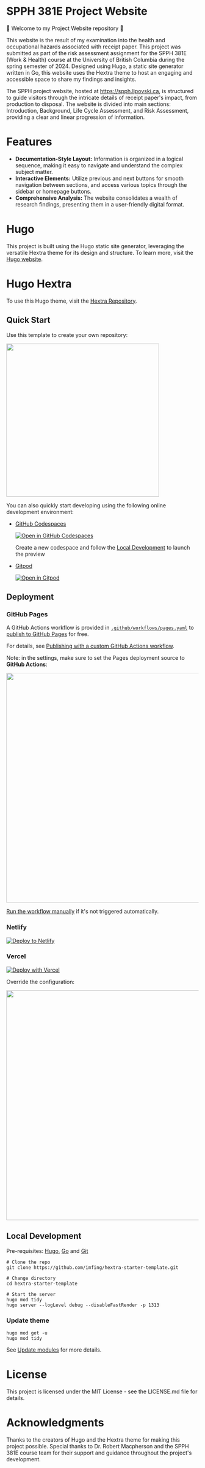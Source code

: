 # SPPH 381E Project Website

👋 Welcome to my Project Website repository 👋

This website is the result of my examination into the health and occupational hazards associated with receipt paper. This project was submitted as part of the risk assessment assignment for the SPPH 381E (Work & Health) course at the University of British Columbia during the spring semester of 2024. Designed using Hugo, a static site generator written in Go, this website uses the Hextra theme to host an engaging and accessible space to share my findings and insights.

The SPPH project website, hosted at https://spph.lipovski.ca, is structured to guide visitors through the intricate details of receipt paper's impact, from production to disposal. The website is divided into main sections: Introduction, Background, Life Cycle Assessment, and Risk Assessment, providing a clear and linear progression of information.

# Features

- **Documentation-Style Layout:** Information is organized in a logical sequence, making it easy to navigate and understand the complex subject matter.
- **Interactive Elements:** Utilize previous and next buttons for smooth navigation between sections, and access various topics through the sidebar or homepage buttons.
- **Comprehensive Analysis:** The website consolidates a wealth of research findings, presenting them in a user-friendly digital format.

# Hugo

This project is built using the Hugo static site generator, leveraging the versatile Hextra theme for its design and structure. To learn more, visit the [Hugo website](https://gohugo.io).

# Hugo Hextra

To use this Hugo theme, visit the [Hextra Repository](https://github.com/imfing/hextra).

## Quick Start

Use this template to create your own repository:

<img src="https://docs.github.com/assets/cb-77734/mw-1440/images/help/repository/use-this-template-button.webp" width=400 />

You can also quickly start developing using the following online development environment:

- [GitHub Codespaces](https://github.com/codespaces) 
    
    [![Open in GitHub Codespaces](https://github.com/codespaces/badge.svg)](https://codespaces.new/imfing/hextra-starter-template)

    Create a new codespace and follow the [Local Development](#local-development) to launch the preview

- [Gitpod](https://gitpod.io)

    [![Open in Gitpod](https://gitpod.io/button/open-in-gitpod.svg)](https://gitpod.io/#https://github.com/imfing/hextra-starter-template)


## Deployment

### GitHub Pages

A GitHub Actions workflow is provided in [`.github/workflows/pages.yaml`](./.github/workflows/pages.yaml) to [publish to GitHub Pages](https://github.blog/changelog/2022-07-27-github-pages-custom-github-actions-workflows-beta/) for free. 

For details, see [Publishing with a custom GitHub Actions workflow](https://docs.github.com/en/pages/getting-started-with-github-pages/configuring-a-publishing-source-for-your-github-pages-site#publishing-with-a-custom-github-actions-workflow).

Note: in the settings, make sure to set the Pages deployment source to **GitHub Actions**:

<img src="https://github.com/imfing/hextra-starter-template/assets/5097752/99676430-884e-42ab-b901-f6534a0d6eee" width=600 />

[Run the workflow manually](https://docs.github.com/en/actions/using-workflows/manually-running-a-workflow) if it's not triggered automatically.

### Netlify

[![Deploy to Netlify](https://www.netlify.com/img/deploy/button.svg)](https://app.netlify.com/start/deploy?repository=https://github.com/imfing/hextra-starter-template)

### Vercel

[![Deploy with Vercel](https://vercel.com/button)](https://vercel.com/new/clone?repository-url=https%3A%2F%2Fgithub.com%2Fimfing%2Fhextra-starter-template&env=HUGO_VERSION)

Override the configuration:

<img src="https://github.com/imfing/hextra-starter-template/assets/5097752/e2e3cecd-c884-47ec-b064-14f896fee08d" width=600 />

## Local Development

Pre-requisites: [Hugo](https://gohugo.io/getting-started/installing/), [Go](https://golang.org/doc/install) and [Git](https://git-scm.com)

```shell
# Clone the repo
git clone https://github.com/imfing/hextra-starter-template.git

# Change directory
cd hextra-starter-template

# Start the server
hugo mod tidy
hugo server --logLevel debug --disableFastRender -p 1313
```

### Update theme

```shell
hugo mod get -u
hugo mod tidy
```

See [Update modules](https://gohugo.io/hugo-modules/use-modules/#update-modules) for more details.

# License

This project is licensed under the MIT License - see the LICENSE.md file for details.

# Acknowledgments

Thanks to the creators of Hugo and the Hextra theme for making this project possible. Special thanks to Dr. Robert Macpherson and the SPPH 381E course team for their support and guidance throughout the project's development.
